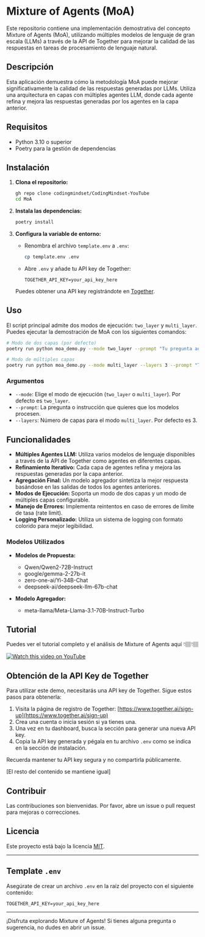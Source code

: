 # Mixture of Agents (MoA)

Este repositorio contiene una implementación demostrativa del concepto Mixture of Agents (MoA), utilizando múltiples modelos de lenguaje de gran escala (LLMs) a través de la API de Together para mejorar la calidad de las respuestas en tareas de procesamiento de lenguaje natural.

## Descripción

Esta aplicación demuestra cómo la metodología MoA puede mejorar significativamente la calidad de las respuestas generadas por LLMs. Utiliza una arquitectura en capas con múltiples agentes LLM, donde cada agente refina y mejora las respuestas generadas por los agentes en la capa anterior.

## Requisitos

- Python 3.10 o superior
- Poetry para la gestión de dependencias

## Instalación

1. **Clona el repositorio:**

   ```bash
   gh repo clone codingmindset/CodingMindset-YouTube
   cd MoA
   ```

2. **Instala las dependencias:**

   ```bash
   poetry install
   ```

3. **Configura la variable de entorno:**

   - Renombra el archivo `template.env` a `.env`:
     ```bash
     cp template.env .env
     ```

   - Abre `.env` y añade tu API key de Together:
     ```env
     TOGETHER_API_KEY=your_api_key_here
     ```

   Puedes obtener una API key registrándote en [Together](https://www.together.ai/).

## Uso

El script principal admite dos modos de ejecución: `two_layer` y `multi_layer`. Puedes ejecutar la demostración de MoA con los siguientes comandos:

```bash
# Modo de dos capas (por defecto)
poetry run python moa_demo.py --mode two_layer --prompt "Tu pregunta aquí"

# Modo de múltiples capas
poetry run python moa_demo.py --mode multi_layer --layers 3 --prompt "Tu pregunta aquí"
```

### Argumentos

- `--mode`: Elige el modo de ejecución (`two_layer` o `multi_layer`). Por defecto es `two_layer`.
- `--prompt`: La pregunta o instrucción que quieres que los modelos procesen.
- `--layers`: Número de capas para el modo `multi_layer`. Por defecto es 3.

## Funcionalidades

- **Múltiples Agentes LLM:** Utiliza varios modelos de lenguaje disponibles a través de la API de Together como agentes en diferentes capas.
- **Refinamiento Iterativo:** Cada capa de agentes refina y mejora las respuestas generadas por la capa anterior.
- **Agregación Final:** Un modelo agregador sintetiza la mejor respuesta basándose en las salidas de todos los agentes anteriores.
- **Modos de Ejecución:** Soporta un modo de dos capas y un modo de múltiples capas configurable.
- **Manejo de Errores:** Implementa reintentos en caso de errores de límite de tasa (rate limit).
- **Logging Personalizado:** Utiliza un sistema de logging con formato colorido para mejor legibilidad.

### Modelos Utilizados

- **Modelos de Propuesta:**
  - Qwen/Qwen2-72B-Instruct
  - google/gemma-2-27b-it
  - zero-one-ai/Yi-34B-Chat
  - deepseek-ai/deepseek-llm-67b-chat

- **Modelo Agregador:**
  - meta-llama/Meta-Llama-3.1-70B-Instruct-Turbo

## Tutorial

Puedes ver el tutorial completo y el análisis de Mixture of Agents aquí 👇🏽👇🏽

[![Watch this video on YouTube](https://img.youtube.com/vi/jqHUdrxqlPQ/0.jpg)](https://www.youtube.com/watch?v=jqHUdrxqlPQ)


## Obtención de la API Key de Together

Para utilizar este demo, necesitarás una API key de Together. Sigue estos pasos para obtenerla:

1. Visita la página de registro de Together: [https://www.together.ai/sign-up](https://www.together.ai/sign-up)
2. Crea una cuenta o inicia sesión si ya tienes una.
3. Una vez en tu dashboard, busca la sección para generar una nueva API key.
4. Copia la API key generada y pégala en tu archivo `.env` como se indica en la sección de instalación.

Recuerda mantener tu API key segura y no compartirla públicamente.

[El resto del contenido se mantiene igual]

## Contribuir

Las contribuciones son bienvenidas. Por favor, abre un issue o pull request para mejoras o correcciones.


## Licencia

Este proyecto está bajo la licencia [MIT](LICENSE).

---

## Template `.env`

Asegúrate de crear un archivo `.env` en la raíz del proyecto con el siguiente contenido:

```env
TOGETHER_API_KEY=your_api_key_here
```

---

¡Disfruta explorando Mixture of Agents! Si tienes alguna pregunta o sugerencia, no dudes en abrir un issue.